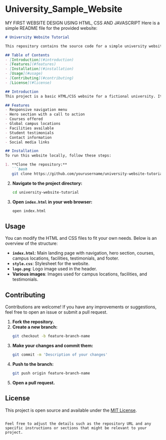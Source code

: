 # University_Sample_Website
MY FIRST WEBSITE DESIGN USING HTML, CSS AND JAVASCRIPT
Here is a simple README file for the provided website:

```markdown
# University Website Tutorial

This repository contains the source code for a simple university website. The website includes sections such as Home, About Us, Courses, Blog, Contact, Facilities, Campus locations, and Testimonials.

## Table of Contents
- [Introduction](#introduction)
- [Features](#features)
- [Installation](#installation)
- [Usage](#usage)
- [Contributing](#contributing)
- [License](#license)

## Introduction
This project is a basic HTML/CSS website for a fictional university. It serves as a tutorial for creating a website with a header, navigation, content sections, and a footer.

## Features
- Responsive navigation menu
- Hero section with a call to action
- Courses offered
- Global campus locations
- Facilities available
- Student testimonials
- Contact information
- Social media links

## Installation
To run this website locally, follow these steps:

1. **Clone the repository:**
   ```bash
   git clone https://github.com/yourusername/university-website-tutorial.git
   ```

2. **Navigate to the project directory:**
   ```bash
   cd university-website-tutorial
   ```

3. **Open `index.html` in your web browser:**
   ```bash
   open index.html
   ```

## Usage
You can modify the HTML and CSS files to fit your own needs. Below is an overview of the structure:

- **`index.html`**: Main landing page with navigation, hero section, courses, campus locations, facilities, testimonials, and footer.
- **`style.css`**: Stylesheet for the website.
- **`logo.png`**: Logo image used in the header.
- **Various images**: Images used for campus locations, facilities, and testimonials.

## Contributing
Contributions are welcome! If you have any improvements or suggestions, feel free to open an issue or submit a pull request.

1. **Fork the repository.**
2. **Create a new branch:**
   ```bash
   git checkout -b feature-branch-name
   ```
3. **Make your changes and commit them:**
   ```bash
   git commit -m 'Description of your changes'
   ```
4. **Push to the branch:**
   ```bash
   git push origin feature-branch-name
   ```
5. **Open a pull request.**

## License
This project is open source and available under the [MIT License](LICENSE).

```

Feel free to adjust the details such as the repository URL and any specific instructions or sections that might be relevant to your project.
